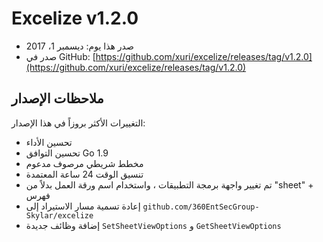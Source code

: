 # Excelize v1.2.0

* صدر هذا يوم: ديسمبر 1، 2017
* صدر في GitHub: [https://github.com/xuri/excelize/releases/tag/v1.2.0](https://github.com/xuri/excelize/releases/tag/v1.2.0)

## ملاحظات الإصدار

التغييرات الأكثر بروزاً في هذا الإصدار:

* تحسين الأداء
* تحسين التوافق Go 1.9
* مخطط شريطي مرصوف مدعوم
* تنسيق الوقت 24 ساعة المعتمدة
* تم تغيير واجهة برمجة التطبيقات ، واستخدام اسم ورقة العمل بدلاً من "sheet" + فهرس
* إعادة تسمية مسار الاستيراد إلى `github.com/360EntSecGroup-Skylar/excelize`
* إضافة وظائف جديدة `SetSheetViewOptions` و `GetSheetViewOptions`
